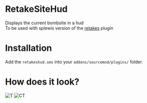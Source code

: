 # RetakeSiteHud
Displays the current bombsite in a hud  
To be used with splewis version of the [retakes](https://github.com/splewis/csgo-retakes) plugin

# Installation
Add the `retakeshud.smx` into your `addons/sourcemod/plugins/` folder.

# How does it look?
![T](https://steamuserimages-a.akamaihd.net/ugc/937196994992026611/4775A7011E1AB4856189BB2DA3C1DF5B8E5FF245/)
![CT](https://steamuserimages-a.akamaihd.net/ugc/937196994992027300/FFFF6864F2268006C704B6981498334C85A7F385/?interpolation=lanczos-none&output-format=jpeg&output-quality=95&fit=inside%7C1024%3A576&composite-to=*,*%7C1024%3A576&background-color=black)